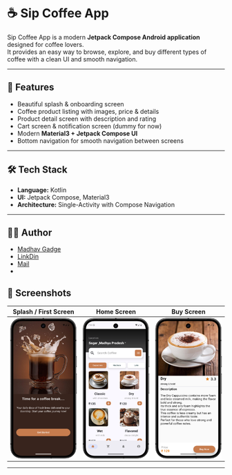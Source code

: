 # ☕ Sip Coffee App  

Sip Coffee App is a modern **Jetpack Compose Android application** designed for coffee lovers.  
It provides an easy way to browse, explore, and buy different types of coffee with a clean UI and smooth navigation.  

---

## 🚀 Features
- Beautiful splash & onboarding screen  
- Coffee product listing with images, price & details  
- Product detail screen with description and rating  
- Cart screen & notification screen (dummy for now)  
- Modern **Material3 + Jetpack Compose UI**  
- Bottom navigation for smooth navigation between screens  

---
## 🛠️ Tech Stack  
- **Language:** Kotlin  
- **UI:** Jetpack Compose, Material3  
- **Architecture:** Single-Activity with Compose Navigation  

---


## 👨‍💻 Author

- [Madhav Gadge](https://github.com/madhavgadge)
- [LinkDin](https://www.linkedin.com/in/madhav-gadge-610177343?utm_source=share&utm_campaign=share_via&utm_content=profile&utm_medium=android_app)
- [Mail](madhavgadge01@gmail.com)
- 

  
## 📸 Screenshots  

| Splash / First Screen | Home Screen | Buy Screen |
|------------------------|-------------|-------------|
| ![Splash](FirstScreenSS.png) | ![Home](HomeScreenSS.png) | ![Buy](BuyScreenSS.png) |

---


